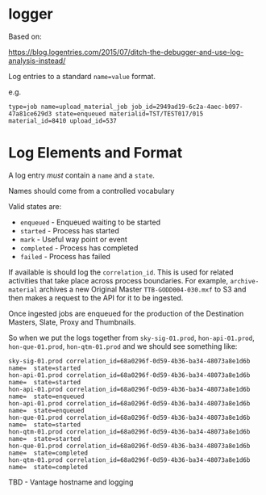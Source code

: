 # logger

Based on:

https://blog.logentries.com/2015/07/ditch-the-debugger-and-use-log-analysis-instead/

Log entries to a standard `name=value` format.

e.g.

    type=job name=upload_material_job job_id=2949ad19-6c2a-4aec-b097-47a81ce629d3 state=enqueued materialid=TST/TEST017/015 material_id=8410 upload_id=537

# Log Elements and Format

A log entry _must_ contain a `name` and a `state`.

Names should come from a controlled vocabulary

Valid states are:

* `enqueued` - Enqueued waiting to be started
* `started` - Process has started
* `mark` - Useful way point or event 
* `completed` - Process has completed
* `failed` - Process has failed

If available is should log the `correlation_id`.  This is used for related activities that take place across process boundaries.  For example, `archive-material` archives a new Original Master `TTB-GODD004-030.mxf` to S3 and then makes a request to the API for it to be ingested.

Once ingested jobs are enqueued for the production of the Destination Masters, Slate, Proxy and Thumbnails.

So when we put the logs together from `sky-sig-01.prod`, `hon-api-01.prod`, `hon-que-01.prod`, `hon-qtm-01.prod` and we should see something like:

    sky-sig-01.prod correlation_id=68a0296f-0d59-4b36-ba34-48073a8e1d6b name=  state=started
    hon-api-01.prod correlation_id=68a0296f-0d59-4b36-ba34-48073a8e1d6b name=  state=started
    hon-api-01.prod correlation_id=68a0296f-0d59-4b36-ba34-48073a8e1d6b name=  state=enqueued
    hon-api-01.prod correlation_id=68a0296f-0d59-4b36-ba34-48073a8e1d6b name=  state=enqueued
    hon-que-01.prod correlation_id=68a0296f-0d59-4b36-ba34-48073a8e1d6b name=  state=started
    hon-qtm-01.prod correlation_id=68a0296f-0d59-4b36-ba34-48073a8e1d6b name=  state=started
    hon-que-01.prod correlation_id=68a0296f-0d59-4b36-ba34-48073a8e1d6b name=  state=completed
    hon-qtm-01.prod correlation_id=68a0296f-0d59-4b36-ba34-48073a8e1d6b name=  state=completed

TBD - Vantage hostname and logging